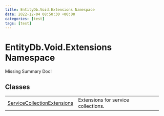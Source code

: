 ```yaml
---
title: EntityDb.Void.Extensions Namespace
date: 2022-12-04 08:50:30 +00:00
categories: [test]
tags: [test]
---
```


# EntityDb.Void.Extensions Namespace
Missing Summary Doc!
## Classes
<table><tr><td><a href='dotnet-entitydb-void-extensions-servicecollectionextensions'>ServiceCollectionExtensions</a></td><td>
Extensions for service collections.
</td></tr></table>
